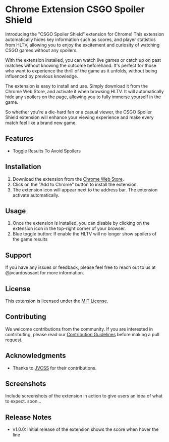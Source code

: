 # Chrome Extension CSGO Spoiler Shield

Introducing the "CSGO Spoiler Shield" extension for Chrome! This extension automatically hides key information such as scores, and player statistics from HLTV, allowing you to enjoy the excitement and curiosity of watching CSGO games without any spoilers.

With the extension installed, you can watch live games or catch up on past matches without knowing the outcome beforehand. It's perfect for those who want to experience the thrill of the game as it unfolds, without being influenced by previous knowledge.

The extension is easy to install and use. Simply download it from the Chrome Web Store, and activate it when browsing HLTV. It will automatically hide any spoilers on the page, allowing you to fully immerse yourself in the game.

So whether you're a die-hard fan or a casual viewer, the CSGO Spoiler Shield extension will enhance your viewing experience and make every match feel like a brand new game.

## Features
- Toggle Results To Avoid Spoilers

## Installation
1. Download the extension from the [Chrome Web Store](https://chrome.google.com/webstore/detail/chrome-extension-name/extension-id).
2. Click on the "Add to Chrome" button to install the extension.
3. The extension icon will appear next to the address bar. The extension activate automatically.

## Usage
1. Once the extension is installed, you can disable by clicking on the extension icon in the top-right corner of your browser.
2. Blue toggle button: If enable the HLTV will no longer show spoilers of the game results

## Support
If you have any issues or feedback, please feel free to reach out to us at @jvcardososant for more information.

## License
This extension is licensed under the [MIT License](https://opensource.org/licenses/MIT).

## Contributing
We welcome contributions from the community. If you are interested in contributing, please read our [Contribution Guidelines](https://github.com/jvcss/hltv_hide_results/blob/master/CONTRIBUTING.md) before making a pull request.

## Acknowledgments
- Thanks to [JVCSS](https://github.com/jvcss) for their contributions.

## Screenshots
Include screenshots of the extension in action to give users an idea of what to expect. soon...

## Release Notes
- v1.0.0: Initial release of the extension shows the score when hover the line
